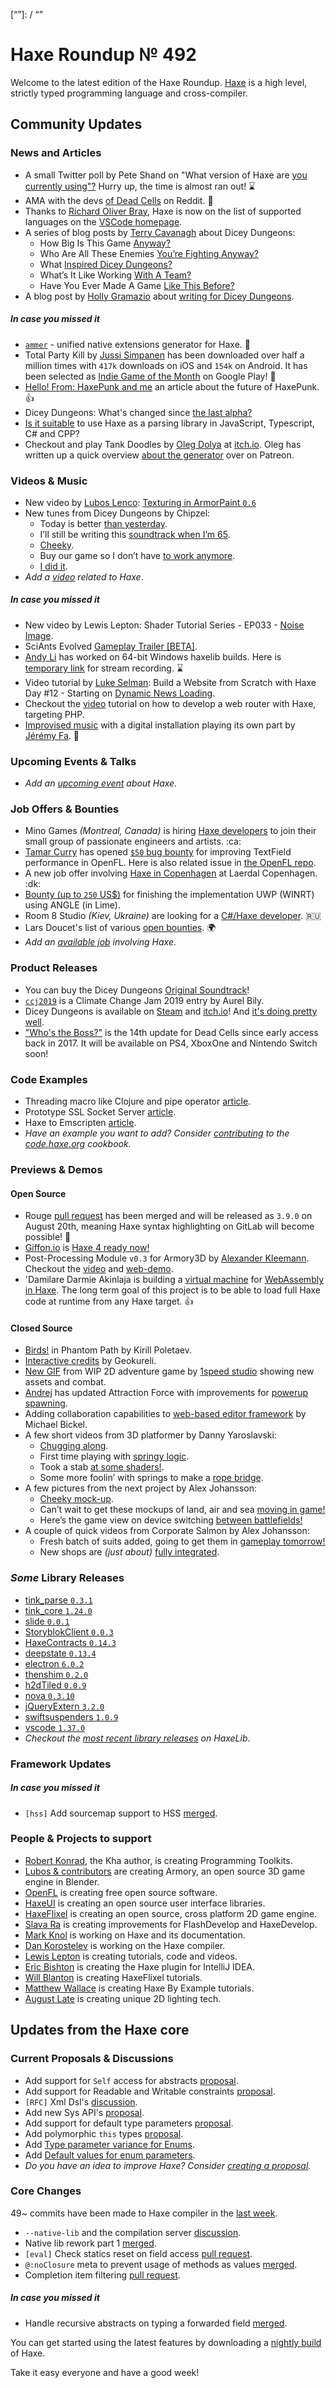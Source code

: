 [_template]: ../templates/roundup.html
[date]: / "2019-08-15 10:23:00"
[modified]: / "2019-08-15 11:04:00"
[published]: / "2019-08-15 12:00:00"
[description]: / "The latest news covering the Haxe community, featuring upcoming talks, the latest HaxeLib releases, game previews and lots more!"
[contributor]: https://twitter.com/teormech "Alexander Hohlov"
[“”]: / “”

# Haxe Roundup № 492

Welcome to the latest edition of the Haxe Roundup. [Haxe](http://haxe.org/?ref=haxe.io) is a high level, strictly typed programming language and cross-compiler.

## Community Updates

### News and Articles

- A small Twitter poll by Pete Shand on "What version of Haxe are [you currently using"?](https://twitter.com/peteshand/status/1159922645556576256) Hurry up, the time is almost ran out! :hourglass:
- AMA with the devs [of Dead Cells](https://www.reddit.com/r/deadcells/comments/cq99l1/heya_were_the_devs_of_dead_cells_ask_us_anything/) on Reddit. :star2:
- Thanks to [Richard Oliver Bray](https://twitter.com/Ceiga/status/1159844040298266624), Haxe is now on the list of supported languages on the [VSCode homepage](https://code.visualstudio.com/).
- A series of blog posts by [Terry Cavanagh](https://twitter.com/terrycavanagh) about Dicey Dungeons:
    * How Big Is This Game [Anyway?](http://distractionware.com/blog/2019/08/6-how-big-is-this-game-anyway/)
    * Who Are All These Enemies [You’re Fighting Anyway?](http://distractionware.com/blog/2019/08/5-who-are-all-these-enemies-youre-fighting-anyway/)
    * What [Inspired Dicey Dungeons?](http://distractionware.com/blog/2019/08/4-what-inspired-dicey-dungeons/)
    * What’s It Like Working [With A Team?](http://distractionware.com/blog/2019/08/3-whats-it-like-working-with-a-team/)
    * Have You Ever Made A Game [Like This Before?](http://distractionware.com/blog/2019/08/2-have-you-ever-made-a-game-like-this-before/)
- A blog post by [Holly Gramazio](https://twitter.com/hollygramazio) about [writing for Dicey Dungeons](http://www.hollygramazio.net/blog/2019/8/9/writing-for-dicey-dungeons).

##### _In case you missed it_

- [`ammer`](https://github.com/Aurel300/ammer) - unified native extensions generator for Haxe. :star2:
- Total Party Kill by [Jussi Simpanen](https://twitter.com/AdventIslands/status/1158734094571909121) has been downloaded over half a million times with `417k` downloads on iOS and `154k` on Android. It has been selected as [Indie Game of the Month](https://play.google.com/store/apps/editorial_collection/promotion_topic_b000054_games_indie_corner_tp?hl=en_US) on Google Play! :tada:
- [Hello! From: HaxePunk and me](https://dev.to/xanozoid/hello-from-haxepunk-and-me-4h9k) an article about the future of HaxePunk. :+1:
- Dicey Dungeons: What's changed since [the last alpha?](http://distractionware.com/blog/2019/08/7-whats-changed-since-last-time/)
- [Is it suitable](https://www.reddit.com/r/haxe/comments/cmp2mj/using_haxe_for_parsing_library/) to use Haxe as a parsing library in JavaScript, Typescript, C# and CPP?
- Checkout and play Tank Doodles by [Oleg Dolya](https://twitter.com/watawatabou/status/1158512105647202318) at [itch.io](https://watabou.itch.io/tank-doodles). Oleg has written up a quick overview [about the generator](https://www.patreon.com/posts/28936612) over on Patreon.

### Videos & Music

- New video by [Lubos Lenco](https://twitter.com/luboslenco/status/1161650244020559872): [Texturing in ArmorPaint `0.6`](https://www.youtube.com/watch?v=qNHeNetQNvE&feature=youtu.be)
- New tunes from Dicey Dungeons by Chipzel: 
    * Today is better [than yesterday](https://twitter.com/chipzel/status/1159857785397489664).
    * I’ll still be writing this [soundtrack when I’m 65](https://twitter.com/chipzel/status/1160187442982510595).
    * [Cheeky](https://twitter.com/chipzel/status/1160277552952426498).
    * Buy our game so I don’t have [to work anymore](https://twitter.com/chipzel/status/1160879659049000960).
    * [I did it](https://twitter.com/chipzel/status/1161343706479419392).
- _Add a [video](https://github.com/skial/haxe.io/labels/video) related to Haxe_.

##### _In case you missed it_

- New video by Lewis Lepton: Shader Tutorial Series - EP033 - [Noise Image](https://www.youtube.com/watch?v=8GaZsg8vJUw).
- SciAnts Evolved [Gameplay Trailer [BETA]](https://www.youtube.com/watch?v=qL4VQfGBy_w).
- [Andy Li](https://twitter.com/andy_li/status/1157204483736125440) has worked on 64-bit Windows haxelib builds. Here is [temporary link](https://www.twitch.tv/videos/461414523) for stream recording. :hourglass:
- Video tutorial by [Luke Selman](https://twitter.com/PMBusinessInt): Build a Website from Scratch with Haxe Day #12 - Starting on [Dynamic News Loading](https://www.youtube.com/watch?v=nBb4LuVAUwU).
- Checkout the [video](https://twitter.com/PMBusinessInt/status/1154455155531755520) tutorial on how to develop a web router with Haxe, targeting PHP.
- [Improvised music](https://vimeo.com/351189918) with a digital installation playing its own part by [Jérémy Fa](https://twitter.com/jeremyfaivre/status/1156464820721340416). :star2:

### Upcoming Events & Talks

- _Add an [upcoming event](https://github.com/skial/haxe.io/labels/events) about Haxe._

### Job Offers & Bounties

- Mino Games _(Montreal, Canada)_ is hiring [Haxe developers](https://github.com/skial/haxe.io/issues/649) to join their small group of passionate engineers and artists. :ca:
- [Tamar Curry](https://twitter.com/tamarcurry/status/1157369507691675648) has opened [`$50` bug bounty](https://github.com/streiffus/OpenFLTextPerformance) for improving TextField performance in OpenFL. Here is also related issue in [the OpenFL repo](https://github.com/openfl/openfl/issues/2229).
- A new job offer involving [Haxe in Copenhagen](https://community.haxe.org/t/job-offer-involving-haxe-in-copenhagen/1861) at Laerdal Copenhagen. :dk:
- [Bounty (up to `250` US$)](https://community.openfl.org/t/bounty-up-to-250-us-for-finishing-the-implementation-uwp-winrt-using-angle-in-lime/11805) for finishing the implementation UWP (WINRT) using ANGLE (in Lime).
- Room 8 Studio _(Kiev, Ukraine)_ are looking for a [C#/Haxe developer](https://gamedev.ru/job/forum/?id=244867). :ru:
- Lars Doucet's list of various [open bounties](https://github.com/larsiusprime/larsBounties/issues). :earth_africa:
- _Add an [available job](https://github.com/skial/haxe.io/labels/jobs) involving Haxe_.

### Product Releases

- You can buy the Dicey Dungeons [Original Soundtrack](https://chipzel.co.uk/album/dicey-dungeons-original-soundtrack)!
- [`ccj2019`](https://github.com/Aurel300/ccj2019) is a Climate Change Jam 2019 entry by Aurel Bily.
- Dicey Dungeons is available on [Steam](https://store.steampowered.com/app/861540/Dicey_Dungeons/) and [itch.io](https://terrycavanagh.itch.io/dicey-dungeons)! And [it's doing pretty well](https://twitter.com/terrycavanagh/status/1161353580382760961).
- ["Who's the Boss?"](https://steamcommunity.com/games/588650/announcements/detail/1600386707042868463) is the 14th update for Dead Cells since early access back in 2017. It will be available on PS4, XboxOne and Nintendo Switch soon!

### Code Examples

- Threading macro like Clojure and pipe operator [article](https://code.haxe.org/category/macros/threading-macro.html).
- Prototype SSL Socket Server [article](https://code.haxe.org/category/other/ssl-socket-server.html).
- Haxe to Emscripten [article](https://code.haxe.org/category/beginner/haxe-to-emscripten-hello-world.html).
- _Have an example you want to add? Consider [contributing](https://github.com/HaxeFoundation/code-cookbook#contributing-articles) to the [code.haxe.org](https://code.haxe.org/) cookbook._

### Previews & Demos

#### Open Source

- Rouge [pull request](https://github.com/rouge-ruby/rouge/pull/815) has been merged and will be released as `3.9.0` on August 20th, meaning Haxe syntax highlighting on GitLab will become possible! :star2:
- [Giffon.io](https://giffon.io/) is [Haxe 4 ready now!](https://twitter.com/andy_li/status/1160148426111111168)
- Post-Processing Module `v0.3` for Armory3D by [Alexander Kleemann](https://twitter.com/NaxelaAlexander/status/1161302424117813248). Checkout the [video](https://www.youtube.com/watch?v=ctAQag4xknY&feature=youtu.be) and [web-demo](http://laboratory.naxela.info/experiment_3/).
- 'Damilare Darmie Akinlaja is building a [virtual machine](https://github.com/darmie/cabasa) for [WebAssembly in Haxe](https://twitter.com/Damilare_/status/1160084426396708864). The long term goal of this project is to be able to load full Haxe code at runtime from any Haxe target. :+1:

#### Closed Source

- [Birds!](https://twitter.com/kircode/status/1159530042369744897) in Phantom Path by Kirill Poletaev.
- [Interactive credits](https://twitter.com/Geokureli/status/1160637348171976707) by Geokureli.
- [New GIF](https://twitter.com/1speed2gamedev/status/1160066947016462336) from WIP 2D adventure game by [1speed studio](https://twitter.com/1speed2gamedev) showing new assets and combat.
- [Andrej](https://twitter.com/ohsat_games/status/1161242405611483137) has updated Attraction Force with improvements for [powerup spawning](https://ohsat-andrej.itch.io/attraction-force/devlog/94792/update-102-powerup-spawning).
- Adding collaboration capabilities to [web-based editor framework](https://twitter.com/dazKind/status/1160925055972446210) by Michael Bickel.
- A few short videos from 3D platformer by Danny Yaroslavski:
    * [Chugging along](https://twitter.com/dannyaroslavski/status/1160057000774000640).
    * First time playing with [springy logic](https://twitter.com/dannyaroslavski/status/1160365976157687808).
    * Took a stab [at some shaders!](https://twitter.com/dannyaroslavski/status/1160782324662849536).
    * Some more foolin’ with springs to make a [rope bridge](https://twitter.com/dannyaroslavski/status/1161124185017446401).
- A few pictures from the next project by Alex Johansson:
    * [Cheeky mock-up](https://twitter.com/alexvscoding/status/1159960962553851904).
    * Can’t wait to get these mockups of land, air and sea [moving in game!](https://twitter.com/alexvscoding/status/1160589831841439744)
    * Here’s the game view on device switching [between battlefields!](https://twitter.com/alexvscoding/status/1160590826151534592)
- A couple of quick videos from Corporate Salmon by Alex Johansson:
    * Fresh batch of suits added, going to get them in [gameplay tomorrow!](https://twitter.com/alexvscoding/status/1161341960734609408)
    * New shops are _(just about)_ [fully integrated](https://twitter.com/alexvscoding/status/1161760475237031936).


### _Some_ Library Releases

- [tink_parse `0.3.1`](https://lib.haxe.org/p/tink_parse)
- [tink_core `1.24.0`](https://lib.haxe.org/p/tink_core)
- [slide `0.0.1`](https://lib.haxe.org/p/slide)
- [StoryblokClient `0.0.3`](https://lib.haxe.org/p/StoryblokClient)
- [HaxeContracts `0.14.3`](https://lib.haxe.org/p/HaxeContracts)
- [deepstate `0.13.4`](https://lib.haxe.org/p/deepstate)
- [electron `6.0.2`](https://lib.haxe.org/p/electron)
- [thenshim `0.2.0`](https://lib.haxe.org/p/thenshim)
- [h2dTiled `0.0.9`](https://lib.haxe.org/p/h2dTiled)
- [nova `0.3.10`](https://lib.haxe.org/p/nova)
- [jQueryExtern `3.2.0`](https://lib.haxe.org/p/jQueryExtern)
- [swiftsuspenders `1.0.9`](https://lib.haxe.org/p/swiftsuspenders)
- [vscode `1.37.0`](https://lib.haxe.org/p/vscode)
- _Checkout the [most recent library releases](https://lib.haxe.org/recent/) on HaxeLib_.

### Framework Updates

##### _In case you missed it_

- `[hss]` Add sourcemap support to HSS [merged](https://github.com/ncannasse/hss/pull/19).

### People & Projects to support

- [Robert Konrad](https://www.patreon.com/RobDangerous), the Kha author, is creating Programming Toolkits.
- [Lubos & contributors](https://armory3d.org/fund) are creating Armory, an open source 3D game engine in Blender.
- [OpenFL](https://www.patreon.com/openfl) is creating free open source software.
- [HaxeUI](https://www.patreon.com/haxeui) is creating an open source user interface libraries.
- [HaxeFlixel](https://www.patreon.com/haxeflixel) is creating an open source, cross platform 2D game engine.
- [Slava Ra](https://www.patreon.com/slavara) is creating improvements for FlashDevelop and HaxeDevelop.
- [Mark Knol](https://www.patreon.com/markknol) is working on Haxe and its documentation.
- [Dan Korostelev](https://www.patreon.com/nadako) is working on the Haxe compiler.
- [Lewis Lepton](https://www.patreon.com/lewislepton) is creating tutorials, code and videos.
- [Eric Bishton](https://www.patreon.com/EricBishton) is creating the Haxe plugin for IntelliJ IDEA.
- [Will Blanton](https://www.patreon.com/x01010111) is creating HaxeFlixel tutorials.
- [Matthew Wallace](https://www.patreon.com/haxeexamples) is creating Haxe By Example tutorials.
- [August Late](http://www.patreon.com/augustlate) is creating unique 2D lighting tech.

## Updates from the Haxe core

### Current Proposals & Discussions

- Add support for `Self` access for abstracts [proposal](https://github.com/HaxeFoundation/haxe-evolution/pull/62).
- Add support for Readable and Writable constraints [proposal](https://github.com/HaxeFoundation/haxe-evolution/pull/61).
- `[RFC]` Xml Dsl's [discussion](https://github.com/HaxeFoundation/haxe-evolution/issues/60).
- Add new Sys API's [proposal](https://github.com/HaxeFoundation/haxe-evolution/pull/59).
- Add support for default type parameters [proposal](https://github.com/HaxeFoundation/haxe-evolution/pull/50).
- Add polymorphic `this` types [proposal](https://github.com/HaxeFoundation/haxe-evolution/pull/36).
- Add [Type parameter variance for Enums](https://github.com/HaxeFoundation/haxe-evolution/pull/28).
- Add [Default values for enum parameters](https://github.com/HaxeFoundation/haxe-evolution/issues/27).
- _Do you have an idea to improve Haxe? Consider [creating a proposal]._

### Core Changes

49~ commits have been made to Haxe compiler in the [last week].

- `--native-lib` and the compilation server [discussion](https://github.com/HaxeFoundation/haxe/issues/7450#issuecomment-520124340).
- Native lib rework part 1 [merged](https://github.com/HaxeFoundation/haxe/pull/8629).
- `[eval]` Check statics reset on field access [pull request](https://github.com/HaxeFoundation/haxe/pull/8640).
- `@:noClosure` meta to prevent usage of methods as values [merged](https://github.com/HaxeFoundation/haxe/pull/8624).
- Completion item filtering [pull request](https://github.com/HaxeFoundation/haxe/pull/8642).

##### _In case you missed it_

- Handle recursive abstracts on typing a forwarded field [merged](https://github.com/HaxeFoundation/haxe/pull/8609).

You can get started using the latest features by downloading a [nightly build] of Haxe.

Take it easy everyone and have a good week!

[nightly build]: http://build.haxe.org
[creating a proposal]: https://github.com/HaxeFoundation/haxe-evolution
[last week]: https://github.com/issues?utf8=%E2%9C%93&q=closed%3A2019-08-08..2019-08-15+org%3Ahaxefoundation+is%3Aclosed+
